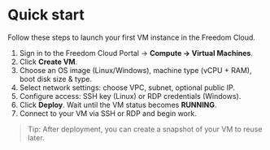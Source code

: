 # Quick start

Follow these steps to launch your first VM instance in the Freedom Cloud.

1. Sign in to the Freedom Cloud Portal → **Compute → Virtual Machines**.  
2. Click **Create VM**.  
3. Choose an OS image (Linux/Windows), machine type (vCPU + RAM), boot disk size & type.  
4. Select network settings: choose VPC, subnet, optional public IP.  
5. Configure access: SSH key (Linux) or RDP credentials (Windows).  
6. Click **Deploy**. Wait until the VM status becomes **RUNNING**.  
7. Connect to your VM via SSH or RDP and begin work.

> Tip: After deployment, you can create a snapshot of your VM to reuse later.
